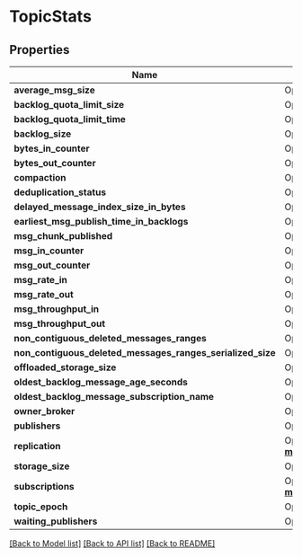 # TopicStats

## Properties

Name | Type | Description | Notes
------------ | ------------- | ------------- | -------------
**average_msg_size** | Option<**f64**> |  | [optional]
**backlog_quota_limit_size** | Option<**i64**> |  | [optional]
**backlog_quota_limit_time** | Option<**i64**> |  | [optional]
**backlog_size** | Option<**i64**> |  | [optional]
**bytes_in_counter** | Option<**i64**> |  | [optional]
**bytes_out_counter** | Option<**i64**> |  | [optional]
**compaction** | Option<[**models::CompactionStats**](CompactionStats.md)> |  | [optional]
**deduplication_status** | Option<**String**> |  | [optional]
**delayed_message_index_size_in_bytes** | Option<**i64**> |  | [optional]
**earliest_msg_publish_time_in_backlogs** | Option<**i64**> |  | [optional]
**msg_chunk_published** | Option<**bool**> |  | [optional]
**msg_in_counter** | Option<**i64**> |  | [optional]
**msg_out_counter** | Option<**i64**> |  | [optional]
**msg_rate_in** | Option<**f64**> |  | [optional]
**msg_rate_out** | Option<**f64**> |  | [optional]
**msg_throughput_in** | Option<**f64**> |  | [optional]
**msg_throughput_out** | Option<**f64**> |  | [optional]
**non_contiguous_deleted_messages_ranges** | Option<**i32**> |  | [optional]
**non_contiguous_deleted_messages_ranges_serialized_size** | Option<**i32**> |  | [optional]
**offloaded_storage_size** | Option<**i64**> |  | [optional]
**oldest_backlog_message_age_seconds** | Option<**i64**> |  | [optional]
**oldest_backlog_message_subscription_name** | Option<**String**> |  | [optional]
**owner_broker** | Option<**String**> |  | [optional]
**publishers** | Option<[**Vec<models::PublisherStats>**](PublisherStats.md)> |  | [optional]
**replication** | Option<[**std::collections::HashMap<String, models::ReplicatorStats>**](ReplicatorStats.md)> |  | [optional]
**storage_size** | Option<**i64**> |  | [optional]
**subscriptions** | Option<[**std::collections::HashMap<String, models::SubscriptionStats>**](SubscriptionStats.md)> |  | [optional]
**topic_epoch** | Option<**i64**> |  | [optional]
**waiting_publishers** | Option<**i32**> |  | [optional]

[[Back to Model list]](../README.md#documentation-for-models) [[Back to API list]](../README.md#documentation-for-api-endpoints) [[Back to README]](../README.md)


